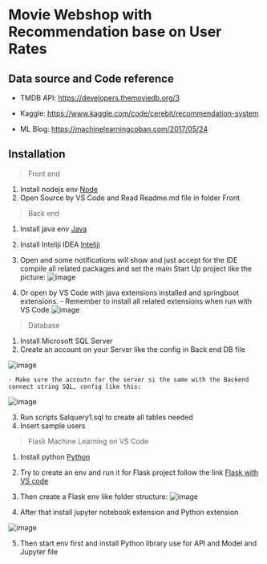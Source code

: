 # Movie Webshop with Recommendation base on User Rates
## Data source and Code reference
  - TMDB API: https://developers.themoviedb.org/3
  * Kaggle: https://www.kaggle.com/code/cerebit/recommendation-system
  + ML Blog: https://machinelearningcoban.com/2017/05/24
 
 ## Installation
 
  > Front end
  1. Install nodejs env [Node](https://nodejs.org/en/download)
  2. Open Source by VS Code and Read Readme.md file in folder Front
  
  > Back end
  1. Install java env [Java](https://www.java.com/download/ie_manual.jsp)
  2. Install Inteliji IDEA [Inteliji](https://www.jetbrains.com/idea/)
  3. Open and some notifications will show and just accept for the IDE compile all related packages and set the main Start Up project like the picture:
  ![image](https://user-images.githubusercontent.com/79902770/211551783-0aacb322-d6da-46a7-b85a-b5db8769f1d9.png)
  
  4. Or open by VS Code with java extensions installed and springboot extensions.
    - Remember to install all related extensions when run with VS Code
  ![image](https://user-images.githubusercontent.com/79902770/211553289-b9922ec5-de5f-47ec-89b8-411fc8f152f0.png)

  
  > Database
  1. Install Microsoft SQL Server 
  2. Create an account on your Server like the config in Back end DB file
    
  ![image](https://user-images.githubusercontent.com/79902770/211552482-dc812122-adfc-4957-b47a-c8420608e512.png)
  
    - Make sure the accoutn for the server si the same with the Backend connect string SQL, config like this:
  
  ![image](https://user-images.githubusercontent.com/79902770/211552795-2babbf64-b622-4dc1-b3ab-72bae09e340c.png)
  

  3. Run scripts Salquery1.sql to create all tables needed
  4. Insert sample users
  
  > Flask Machine Learning on VS Code
  1. Install python [Python](https://www.python.org/)
  2. Try to create an env and run it for Flask project follow the link [Flask with VS code](https://code.visualstudio.com/docs/python/tutorial-flask)
  3. Then create a Flask env like folder structure:
    ![image](https://user-images.githubusercontent.com/79902770/211554195-7cee5701-ce8e-42d5-a3e3-0ed5a9db378d.png)
    
  4. After that install jupyter notebook extension and Python extension
  
  ![image](https://user-images.githubusercontent.com/79902770/211555604-286de6ca-d297-42e0-bc37-ee04f4c499d9.png)
    
  5. Then start env first and install Python library use for API and Model and Jupyter file



